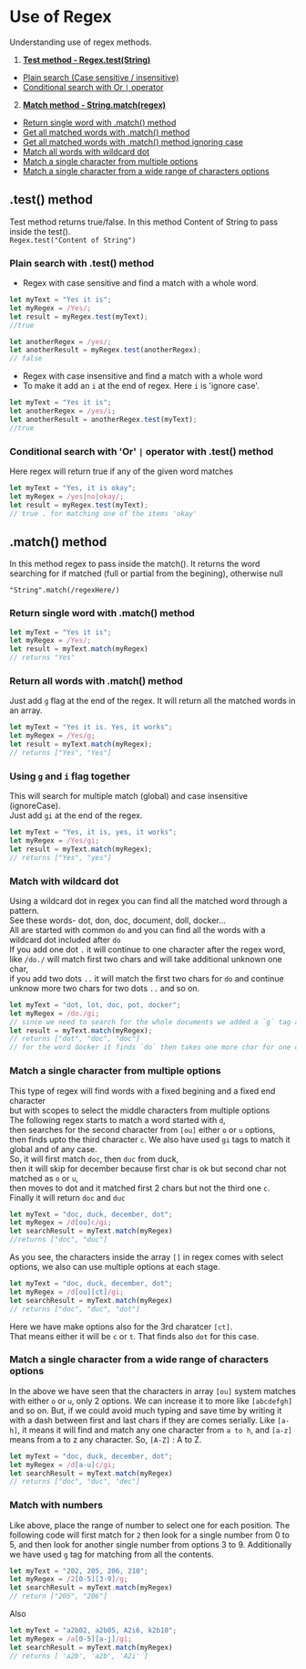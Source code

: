 # Use of Regex
Understanding use of regex methods.

1. **[Test method - Regex.test(String)](#test-method)**
  * [Plain search (Case sensitive / insensitive)](#plain-search-with-test-method)
  * [Conditional search with Or `|` operator](#conditional-search-with-or--operator-with-test-method)
2. **[Match method - String.match(regex)](#match-method)**
  * [Return single word with .match() method](#return-single-word-with-match-method)
  * [Get all matched words with .match() method](#retrun-all-words-with-match-method)
  * [Get all matched words with .match() method ignoring case](#using-g-and-i-flag-together)
  * [Match all words with wildcard dot](#match-with-wildcard-dot)
  * [Match a single character from multiple options](#match-a-single-character-from-multiple-options)
  * [Match a single character from a wide range of characters options](#match-a-single-character-from-a-wide-range-of-characters-options)



## .test() method
Test method returns true/false.
In this method Content of String to pass inside the test().  
`Regex.test("Content of String")` 

### Plain search with .test() method
* Regex with case sensitive and find a match with a whole word.

```javascript
let myText = "Yes it is";
let myRegex = /Yes/;
let result = myRegex.test(myText);
//true

let anotherRegex = /yes/;
let anotherResult = myRegex.test(anotherRegex);
// false
```
* Regex with case insensitive and find a match with a whole word
* To make it add an `i` at the end of regex. Here `i` is 'ignore case'.

```javascript
let myText = "Yes it is";
let anotherRegex = /yes/i;
let anotherResult = anotherRegex.test(myText);
//true
```

### Conditional search with 'Or' `|` operator with .test() method
Here regex will return true if any of the given word matches

```javascript
let myText = "Yes, it is okay";
let myRegex = /yes|no|okay/;
let result = myRegex.test(myText);
// true . for matching one of the items 'okay'

```


## .match() method
In this method regex to pass inside the match(). It returns the word searching for if matched (full or partial from the begining), otherwise null

`"String".match(/regexHere/)`
### Return single word with .match() method
```javascript
let myText = "Yes it is";
let myRegex = /Yes/;
let result = myText.match(myRegex)
// returns "Yes"

```
### Return all words with .match() method
Just add `g` flag at the end of the regex. It will return all the matched words in an array.

```javascript
let myText = "Yes it is. Yes, it works";
let myRegex = /Yes/g;
let result = myText.match(myRegex);
// returns ["Yes", "Yes"]
```

### Using `g` and `i` flag together
This will search for multiple match (global) and case insensitive (ignoreCase). <br>
Just add `gi` at the end of the regex.

```javascript
let myText = "Yes, it is, yes, it works";
let myRegex = /Yes/gi;
let result = myText.match(myRegex);
// returns ["Yes", "yes"]
```
### Match with wildcard dot
Using a wildcard dot in regex you can find all the matched word through a pattern. <br>
See these words- dot, don, doc, document, doll, docker... <br>
All are started with common `do` and you can find all the words with a wildcard dot included after `do`<br>
If you add one dot `.` it will continue to one character after the regex word, like `/do./`  will match first two chars and will take additional unknown one char, <br> 
if you add two dots `..` it will match the first two chars for `do` and continue unknow more two chars for two dots `..` and so on.  

```javascript
let myText = "dot, lot, doc, pot, docker";
let myRegex = /do./gi; 
// since we need to search for the whole documents we added a `g` tag and then we wanted to match any case with `i` tag
let result = myText.match(myRegex);
// returns ["dot", "doc", "doc"] 
// for the word docker it finds `do` then takes one more char for one dot `.` so it takes `doc` from docker
```

### Match a single character from multiple options
This type of regex will find words with a fixed begining and a fixed end character <br> 
but with scopes to select the middle characters from multiple options <br>
The following regex starts to match a word started with `d`, <br>
then searches for the second character from `[ou]` either `o` or `u` options, <br> 
then finds upto the third character `c`. We also have used `gi` tags to match it global and of any case. <br>
So, it will first match `doc`, then `duc` from duck, <br> 
then it will skip for december because first char is ok but second char not matched as `o` or `u`, <br>
then moves to dot and it matched first 2 chars but not the third one `c`. <br>
Finally it will return `doc` and `duc`

```javascript
let myText = "doc, duck, december, dot";
let myRegex = /d[ou]c/gi; 
let searchResult = myText.match(myRegex)
//returns ["doc", "duc"]
```
As you see, the characters inside the array `[]` in regex comes with select options, we also can use multiple options at each stage.

```javascript
let myText = "doc, duck, december, dot";
let myRegex = /d[ou][ct]/gi; 
let searchResult = myText.match(myRegex)
// returns ["doc", "duc", "dot"]
```

Here we have make options also for the 3rd charatcer `[ct]`. <br>
That means either it will be `c` or `t`. That finds also `dot` for this case.

### Match a single character from a wide range of characters options
In the above we have seen that the characters in array `[ou]` system matches with either `o` or `u`, only 2 options. We can increase it to more like `[abcdefgh]` and so on. But, if we could avoid much typing and save time by writing it with a dash between first and last chars if they are comes serially. Like `[a-h]`, it means it will find and match any one character from `a to h`, and `[a-z]` means from a to z any character. So, `[A-Z]` :  A to Z. 

```javascript
let myText = "doc, duck, december, dot";
let myRegex = /d[a-u]c/gi; 
let searchResult = myText.match(myRegex)
// returns ["doc", "duc", "dec"]
```

### Match with numbers
Like above, place the range of number to select one for each position. The following code will first match for `2` then look for a single number from 0 to 5, and then look for another single number from options 3 to 9. Additionally we have used `g` tag for matching from all the contents. 

```javascript
let myText = "202, 205, 206, 210";
let myRegex = /2[0-5][3-9]/g; 
let searchResult = myText.match(myRegex)
// return ["205", "206"]
```
Also
```javascript
let myText = "a2b02, a2b05, A2i6, k2b10";
let myRegex = /a[0-5][a-j]/gi; 
let searchResult = myText.match(myRegex)
// returns [ 'a2b', 'a2b', 'A2i' ]
```

